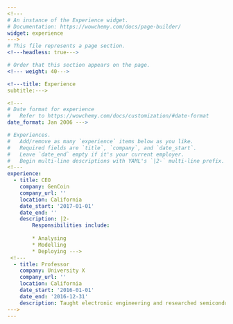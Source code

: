 ```yaml
---
<!---
# An instance of the Experience widget.
# Documentation: https://wowchemy.com/docs/page-builder/
widget: experience
--->
# This file represents a page section.
<!---headless: true--->

# Order that this section appears on the page.
<!--- weight: 40--->

<!---title: Experience
subtitle:--->

<!---
# Date format for experience
#   Refer to https://wowchemy.com/docs/customization/#date-format
date_format: Jan 2006 --->

# Experiences.
#   Add/remove as many `experience` items below as you like.
#   Required fields are `title`, `company`, and `date_start`.
#   Leave `date_end` empty if it's your current employer.
#   Begin multi-line descriptions with YAML's `|2-` multi-line prefix.
<!--- 
experience:
  - title: CEO
    company: GenCoin
    company_url: ''
    location: California
    date_start: '2017-01-01'
    date_end: ''
    description: |2-
        Responsibilities include:
        
        * Analysing
        * Modelling
        * Deploying --->
 <!---        
  - title: Professor
    company: University X
    company_url: ''
    location: California
    date_start: '2016-01-01'
    date_end: '2016-12-31'
    description: Taught electronic engineering and researched semiconductor physics.
--->
---
```

